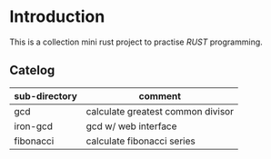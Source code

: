 # Introduction

This is a collection mini rust project to practise *RUST* programming.

## Catelog

| sub-directory      | comment                            |
| ------------------ | ---------------------------------- |
| gcd                | calculate greatest common divisor  |
| iron-gcd      | gcd w/ web interface |
| fibonacci    | calculate fibonacci series|

